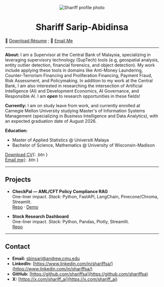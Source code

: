 <a id="top"></a>

<p align="center">
  <img src="assets/img/profile.PNG" alt="Shariff profile photo" class="avatar" />
</p>

<h1 style="text-align: center;">
  Shariff Sarip-Abidinsa
</h1>

<div class="btn-row">
  <a>📄</a>
  <a class="btn" href="{{'/assets/resume/resume.pdf'}}">Download Résume</a>
  <a>;</a>
  <a>📧</a>
  <a class="btn" href="mailto:sbinsari@andrew.cmu.edu">Email Me</a>
</div>

---

**About:** I am a Supervisor at the Central Bank of Malaysia, specializing in leveraging supervisory technology (SupTech) tools (e.g, geospatial analysis, entity outlier detection, financial forensics, and object detection). My work include applying these tools in domains like Anti-Money Laundering, Counter-Terrorism Financing and Proliferation Financing, Payment Fraud, Risk Assessment, and Policymaking. In addition to my work at the Central Bank, I am also interested in researching the intersection of Artificial Intelligence (AI) and Development Economics, AI Governance, and Responsible AI. I am _**open**_ to research opportunities in these fields!

**Currently:** I am on study leave from work, and currently enrolled at Carnegie Mellon University studying Master's of Information Systems Management (specializing in Business Intelligence and Data Analytics), with an expected graduation date of August 2026.

**Education:**
- Master of Applied Statistics @ Universiti Malaya
- Bachelor of Science, Mathematics @ University of Wisconsin-Madison

[Download CV](assets/resume/resume.pdf){: .btn }  
[Email me](mailto:sbinsari@andrew.cmu.edu){: .btn }

---

## Projects <a id="projects"></a>

- **CheckPal — AML/CFT Policy Compliance RAG**  
  One-liner impact. _Stack:_ Python, FastAPI, LangChain, Pinecone/Chroma, Streamlit.  
  [Repo](#) · [Demo](#)

- **Stock Research Dashboard**  
  One-liner impact. _Stack:_ Python, Pandas, Plotly, Streamlit.  
  [Repo](#)

---

## Contact <a id="contact"></a>

- **Email:** [sbinsari@andrew.cmu.edu](mailto:sbinsari@andrew.cmu.edu)
- **LinkedIn:** [https://www.linkedin.com/in/shariffsa/](https://www.linkedin.com/in/shariffsa/)  
- **GitHub:** [https://github.com/shariffsa](https://github.com/shariffsa)
- **X:** [https://x.com/shariff_ai](https://x.com/shariff_ai)
